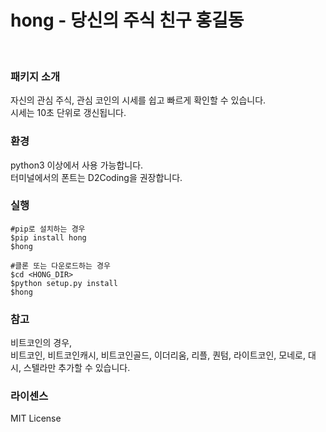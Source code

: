 # hong - 당신의 주식 친구 홍길동

<br>

### 패키지 소개
자신의 관심 주식, 관심 코인의 시세를 쉽고 빠르게 확인할 수 있습니다.<br>
시세는 10초 단위로 갱신됩니다.

### 환경
python3 이상에서 사용 가능합니다.<br>
터미널에서의 폰트는 D2Coding을 권장합니다.

### 실행
```
#pip로 설치하는 경우
$pip install hong
$hong

#클론 또는 다운로드하는 경우
$cd <HONG_DIR>
$python setup.py install
$hong
```
### 참고
비트코인의 경우, <br>
비트코인, 비트코인캐시, 비트코인골드, 이더리움, 리플, 퀀텀, 라이트코인, 모네로, 대시, 스텔라만 추가할 수 있습니다.

### 라이센스
MIT License
